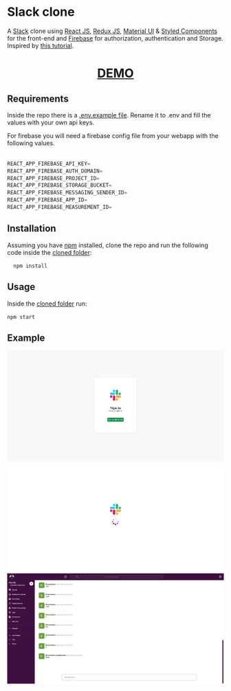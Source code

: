 # Slack clone

A [Slack](https://slack.com/intl/en-gr/) clone using [React JS](https://reactjs.org), [Redux JS](https://redux.js.org), [Material UI](https://material-ui.com) & [Styled Components](https://www.codewars.com/users/CyberBoy) for the front-end and [Firebase](https://firebase.google.com) for authorization, authentication and Storage. Inspired by [this tutorial](https://www.youtube.com/watch?v=QiTq5WrWoJw).

<div align="center">
  <h1><a href="http://kangelopoulos.ddns.net:8080/slack"> DEMO </a></h1>
</div>


## Requirements

Inside the repo there is a [.env.example file](./slack/.env.example). Rename it to .env and fill the values with your own api keys.

For firebase you will need a firebase config file from your webapp with the following values.

```javascript

REACT_APP_FIREBASE_API_KEY=
REACT_APP_FIREBASE_AUTH_DOMAIN=
REACT_APP_FIREBASE_PROJECT_ID=
REACT_APP_FIREBASE_STORAGE_BUCKET=
REACT_APP_FIREBASE_MESSAGING_SENDER_ID=
REACT_APP_FIREBASE_APP_ID=
REACT_APP_FIREBASE_MEASUREMENT_ID=
```

## Installation

Assuming you have [npm](https://www.npmjs.com) installed, clone the repo and run the following code inside the [cloned folder](slack/):

```
  npm install
```

## Usage

Inside the [cloned folder](slack/) run:

```
npm start
```

## Example

<p align="center">
  <img src="img/img1.png" /> 
  <img src="img/img2.png" /> 
  <img src="img/img3.png" /> 
</p>